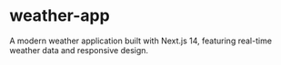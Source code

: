 # weather-app
A modern weather application built with Next.js 14, featuring real-time weather data and responsive design.
